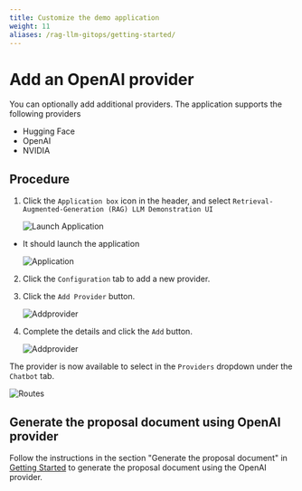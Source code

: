 ```yaml
---
title: Customize the demo application
weight: 11
aliases: /rag-llm-gitops/getting-started/
---
```


# Add an OpenAI provider

You can optionally add additional providers. The application supports the following providers

- Hugging Face
- OpenAI
- NVIDIA

## Procedure

1. Click the `Application box` icon in the header, and select `Retrieval-Augmented-Generation (RAG) LLM Demonstration UI`

   ![Launch Application](/images/rag-llm-gitops/launch-application-main_menu.png)

- It should launch the application

  ![Application](/images/rag-llm-gitops/application.png)

2. Click the `Configuration` tab to add a new provider. 

3. Click the `Add Provider` button.

   ![Addprovider](/images/rag-llm-gitops/provider-1.png)

4. Complete the details and click the `Add` button. 

   ![Addprovider](/images/rag-llm-gitops/provider-2.png)

The provider is now available to select in the `Providers` dropdown under the `Chatbot` tab.

![Routes](/images/rag-llm-gitops/add_provider-3.png)

## Generate the proposal document using OpenAI provider

Follow the instructions in the section "Generate the proposal document" in [Getting Started](/rag-llm-gitops/getting-started/) to generate the proposal document using the OpenAI provider.